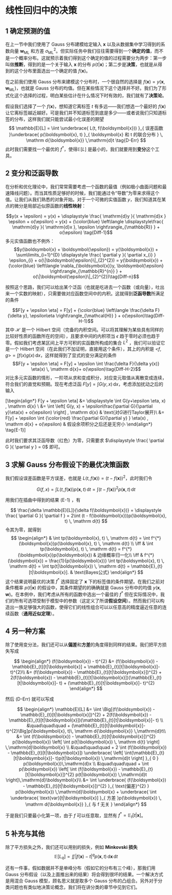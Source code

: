 # 线性回归中的决策
## 1 确定预测的值
在上一节中我们使用了 Gauss 分布建模给定输入 $\boldsymbol{x}$ 以及从数据集中学习得到的系数向量 $\boldsymbol{w}_{\text{ML}}$ 和方差 $\sigma^{2}_{\text{ML}}$。但实际任务中我们往往需要得到一个**确定的值**，而不是一个概率分布。这就预示着我们得到这个确定的值的过程需要分为两步：第一步叫做**推断**，得到的是一个关于输入 $\boldsymbol{x}$ 的分布 $p(t|\boldsymbol{x})$；第二步是**决策**，也就是从得到的这个分布里面选出一个确定的值 $f(\boldsymbol{x})$。

在之前我们使用 Gauss 分布来建模这个分布时，一个很自然的选择是 $f(\boldsymbol{x}) = y(\boldsymbol{x}, \boldsymbol{w}_{\text{ML}})$，也就是 Gauss 分布的均值。但在某些情况下这个选择并不好。我们为了形式化这个选择的过程，明白某些估计在什么情况下时有效的，我们就有了**决策论**。

假设我们选择了一个 $f(\boldsymbol{x})$，想知道它离标签 $t$ 有多远——我们想选一个最好的 $f(\boldsymbol{x})$ 让它离标签越近越好。可是我们并不知道标签到底是多少——或者说我们只知道标签的分布，这样我们就只能尝试最小化误差的期望
$$
\mathbb{E}[L] = \iint \underbrace{ L(t, f(\boldsymbol{x})) }_{ 误差函数 }\underbrace{ p(\boldsymbol{x}, t) }_{ \boldsymbol{x} 和 t 的联合分布 } \, \mathrm d{\boldsymbol{x}} \,\mathrm{d}t \tag{D-Err}
$$
此时我们需要找一个最优的 $f^{*}$，使得$\mathbb{E}[L]$ 是最小的，我们就要用到**变分**这个工具。

## 2 变分和泛函导数
在分析和优化理论中，我们常常需要考虑一个函数的最值（例如极小曲面问题和最速降线问题）。而当其性质足够好的时候，我们能通过令“导数”为零来求得这个值。让我们从我们熟悉的对象开始。对于一个可微的实值函数 $y$，我们知道其在某点的微分是局部近似原函数的**线性映射**：

$$y(x + \epsilon) = y(x) + \displaystyle \frac{ \mathrm{d}y }{ \mathrm{d}x } \epsilon + o(\epsilon)  = y(x) + {\color{blue} \left\langle \displaystyle\frac{ \mathrm{d}y }{ \mathrm{d}x }, \epsilon \right\rangle_{\mathbb{R}} }   + o(\epsilon) \tag{Diff-1}$$多元实值函数也不例外： $$y(\boldsymbol{x} + \boldsymbol{\epsilon}) = y(\boldsymbol{x}) + \sum\limits_{i=1}^{D} \displaystyle \frac{ \partial y }{ \partial x_{i} } \epsilon_{i} + o(\|\boldsymbol{\epsilon}\|_{2}^{2}) = y(\boldsymbol{x}) + {\color{blue} \left\langle \nabla_{\boldsymbol{x}}y, \boldsymbol{\epsilon} \right\rangle_{\mathbb{R}^{n}} }  + o(\|\boldsymbol{\epsilon}\|_{2}^{2})\tag{Diff-n}$$

按照这个思路，我们可以给出某个泛函（也就是吃进去一个函数（或向量），吐出来一个实数的映射），只需要做对应函数空间中的内积。这就得到**泛函导数**所满足的条件 

$$F[y + \epsilon \eta] = F[y] + {\color{blue} \left\langle \frac{\delta F}{\delta y}, \epsilon\eta \right\rangle_{\mathcal{H}} }  + o(\epsilon)\tag{Diff-H-1}$$其中 $\mathcal{H}$ 是一个 Hilbert 空间（完备的内积空间。可以将其理解为某些具有同样的比较好性质的函数所在的空间），且要求中间的内积项当 $\epsilon$ 趋于零时必须也趋于零。假如我们考虑某区间上平方可积的实函数所构成的集合 $L^{2}$ ，我们可以验证它是一个 Hilbert 空间（在此我们不加证明，直接用这个条件），其上的内积是 $\displaystyle \big< f, g \big> = \int {f(x)g(x)} \, \mathrm d{x}$，这样就得到了显式的变分满足的条件 $$F[y + \epsilon \eta] = F[y] + \epsilon \int \frac{\delta F}{\delta y(x)} \eta(x) \, \mathrm d{x}+ o(\epsilon)\tag{Diff-H-2}$$对比多元实函数的情形，一阶项从求和变成积分，对应变元取值从离散变成连续，符合我们的直觉和预期。现在考虑泛函 $F[y] = \displaystyle \int G(y, x) \, \mathrm d{x}$，考虑添加扰动之后的输入 

\[\begin{align*} F[y + \epsilon \eta] &= \displaystyle \int G(y+\epsilon \eta, x) \, \mathrm d{x} \\ &= \int \left[ G(y, x) + \epsilon\frac{\partial G}{\partial y}\eta(x) + o(\epsilon) \right] \, \mathrm d{x} & \text{对$G$进行Taylor展开}\\ &= F[y] + \epsilon \int {\color{red} \frac{\partial G}{\partial y} } \eta(x) \, \mathrm d{x} + o(\epsilon) & 假设余项积分之后还是无穷小 \end{align*} \tag{E-1}\]

此时我们要求其泛函导数（红色）为零，只需要求 $\displaystyle \frac{ \partial G }{ \partial y }  = 0$ 即可。

## 3 求解 Gauss 分布假设下的最优决策函数
我们假设误差函数是平方误差，也就是 $L(t, f(\boldsymbol{x})) = (t - f(\boldsymbol{x}))^{2}$，此时我们令 

$$\displaystyle G(f, x) = \int L(t, f(\boldsymbol{x}))p(\boldsymbol{x}, t) \, \mathrm d{t} = \int (t - f(\boldsymbol{x}))^{2}p(\boldsymbol{x}, t) \, \mathrm d{t} $$ 

用我们在插曲中得到的结果 (E-1) ，有

$$
\frac{\delta \mathbb{E}[L]}{\delta f(\boldsymbol{x})} = \displaystyle \frac{ \partial G }{ \partial f } = 2\int (t - f(\boldsymbol{x}))p(\boldsymbol{x}, t) \, \mathrm d{t} 
$$
令其为零，就得到
$$
\begin{align*}
& \int tp(\boldsymbol{x}, t) \, \mathrm d{t}  = \int f^{*}(\boldsymbol{x})p(\boldsymbol{x}, t) \, \mathrm d{t} \\
\iff & \int tp(\boldsymbol{x}, t) \, \mathrm d{t} = f^{*}(\boldsymbol{x})p(\boldsymbol{x}) & 边缘概率归一化\\
\iff & f^{*}(\boldsymbol{x}) = \frac{1}{p(\boldsymbol{x})} \int tp(\boldsymbol{x}, t) \, \mathrm d{t} = \int tp(t|\boldsymbol{x}) \, \mathrm d{t} = \mathbb{E}_{t}[t|\boldsymbol{x}]. & \text{Bayes公式}
\end{align*}
$$
这个结果说明最优的决策 $f^{*}$ 选择固定了 $\boldsymbol{x}$ 下的标签值的条件期望。在我们之前对条件概率 $p(t|\boldsymbol{x})$ 的假设中，其条件期望的的确确就是 Gauss 分布中的均值 $y(\boldsymbol{x}, \boldsymbol{w})$。在本例中，我们考虑从所有的函数中选出一个最佳的 $f^{*}$ 但在实际情况中，我们的所有可选项受制于模型中的参数（这定义了所谓**假设空间**）。然而我们可以构造出一族足够强大的函数，使得它们的线性组合可以以任意高的精度逼近任意的连续函数（**通用近似定理**）。

## 4 另一种方案
除了使用变分法，我们还可以从**偏差**和**方差**的角度得到同样的结果。我们把平方损失写成

$$
\begin{align*}
(f(\boldsymbol{x}) - t)^{2} &= (f(\boldsymbol{x}) - \mathbb{E}_{t}[t|\boldsymbol{x}] + \mathbb{E}_{t}[t|\boldsymbol{x}]- t)^{2}\\
&= (f(\boldsymbol{x}) - \mathbb{E}_{t}[t|\boldsymbol{x}])^{2} + 2(f(\boldsymbol{x}) - \mathbb{E}_{t}[t|\boldsymbol{x}])(\mathbb{E}_{t}[t|\boldsymbol{x}]- t) + (\mathbb{E}_{t}[t|\boldsymbol{x}]- t)^{2}
\end{align*}
$$

然后 (D-Err) 就可以写成

$$
\begin{align*}
\mathbb{E}[L] &= \iint \Big[(f(\boldsymbol{x}) - \mathbb{E}_{t}[t|\boldsymbol{x}])^{2} + 2(f(\boldsymbol{x}) - \mathbb{E}_{t}[t|\boldsymbol{x}])(\mathbb{E}_{t}[t|\boldsymbol{x}]- t) \\ &\quad\quad\quad   + (\mathbb{E}_{t}[t|\boldsymbol{x}]- t)^{2}\Big]p(\boldsymbol{x}, t)\, \mathrm d{\boldsymbol{x}} \,\mathrm{d}t\\
&= \int (f(\boldsymbol{x}) - \mathbb{E}_{t}[t|\boldsymbol{x}])^{2}  p(\boldsymbol{x}) \left[ \int p(t|\boldsymbol{x}) \, \mathrm d{t} \right] \,\mathrm{d}\boldsymbol{x} \\ &\quad\quad\quad + 2 \int (f(\boldsymbol{x}) - \mathbb{E}_{t}[t|\boldsymbol{x}]) \underbrace{ \left[ \int(\mathbb{E}_{t}[t|\boldsymbol{x}]- t)p(t|\boldsymbol{x}) \,\mathrm{d}t \right] }_{ 0 } p(\boldsymbol{x})\,\mathrm{d}x
\\ &\quad\quad\quad + \int p(\boldsymbol{x}) \left[ \int (f(\boldsymbol{x}) - \mathbb{E}_{t}[t|\boldsymbol{x}])^{2}  p(t|\boldsymbol{x}) \,\mathrm{d}t \right]\,\mathrm{d}\boldsymbol{x}\\
&= \int \underbrace{ (f(\boldsymbol{x}) - \mathbb{E}_{t}[t|\boldsymbol{x}])^{2} }_{ \text{偏差}^{2} }  p(\boldsymbol{x}) \,\mathrm{d}\boldsymbol{x} + \underbrace{ \int \underbrace{ \text{var}[t|\boldsymbol{x}] }_{ 方差 }p(\boldsymbol{x}) \, \mathrm d{\boldsymbol{x}} }_{ 与 f 无关 } 
\end{align*}
$$

于是我们只要最小化第一项，由于 $f$ 可以任意取，显然有 $f^{*} = \mathbb{E}_{t}[t|\boldsymbol{x}]$。

## 5 补充与其他
除了平方损失之外，我们还可以用别的损失，例如 **Minkovski 损失**
$$
\mathbb{E}[L_{q}] = \iint |f(\boldsymbol{x}) - t|^{q}p(\boldsymbol{x}, t)\,\mathrm{d}\boldsymbol{x}\,\mathrm{d}t
$$

还有一件事，假如数据并不是单峰分布（假如它的分布有三个峰），那我们用 Gauss 分布假设（以及上面推出来的结果）将会得到很坏的结果。一个解决方式是用混合 Gauss 模型，顾名思义就是取多个 Gauss 分布的凸组合。另外对于分类问题也有类似地决策论概念，我们将在讲分类的章节中见到它们。
